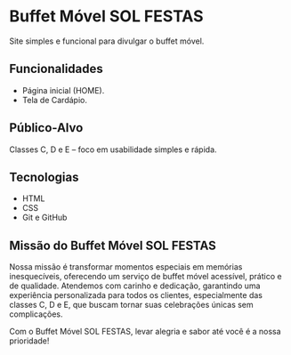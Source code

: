 # Buffet Móvel SOL FESTAS
Site simples e funcional para divulgar o buffet móvel.

## Funcionalidades
- Página inicial (HOME).
- Tela de Cardápio.

## Público-Alvo
Classes C, D e E – foco em usabilidade simples e rápida.

## Tecnologias
- HTML
- CSS
- Git e GitHub

 ## Missão do Buffet Móvel SOL FESTAS
Nossa missão é transformar momentos especiais em memórias inesquecíveis, oferecendo um serviço de buffet móvel acessível, prático e de qualidade. Atendemos com carinho e dedicação, garantindo uma experiência personalizada para todos os clientes, especialmente das classes C, D e E, que buscam tornar suas celebrações únicas sem complicações.

Com o Buffet Móvel SOL FESTAS, levar alegria e sabor até você é a nossa prioridade!
 
